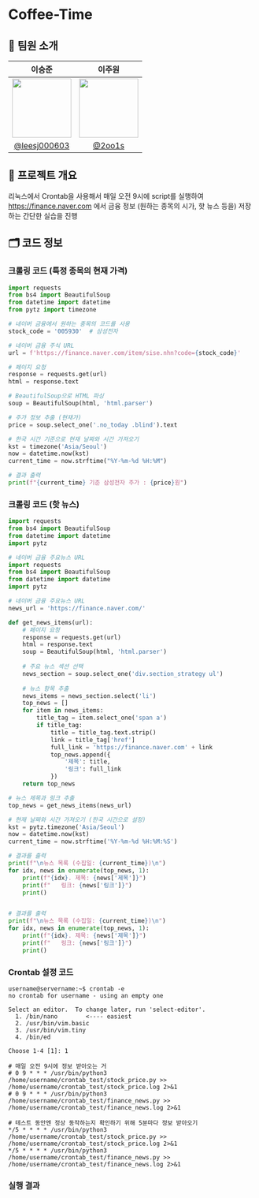 # Coffee-Time

## 👥 팀원 소개

| 이승준 | 이주원 |
|:-----------:|:-----------:|
| <img width="120px" src="https://avatars.githubusercontent.com/leesj000603"/> | <img width="120px" src="https://avatars.githubusercontent.com/2oo1s"/> |
| [@leesj000603](https://github.com/leesj000603) | [@2oo1s](https://github.com/2oo1s) |

## 📌 프로젝트 개요

리눅스에서 Crontab을 사용해서 매일 오전 9시에 script를 실행하여 https://finance.naver.com 에서 금융 정보 (원하는 종목의 시가, 핫 뉴스 등을) 저장하는 간단한 실습을 진행

## 🗂 코드 정보

### 크롤링 코드 (특정 종목의 현재 가격)

```python
import requests
from bs4 import BeautifulSoup
from datetime import datetime
from pytz import timezone

# 네이버 금융에서 원하는 종목의 코드를 사용
stock_code = '005930'  # 삼성전자

# 네이버 금융 주식 URL
url = f'https://finance.naver.com/item/sise.nhn?code={stock_code}'

# 페이지 요청
response = requests.get(url)
html = response.text

# BeautifulSoup으로 HTML 파싱
soup = BeautifulSoup(html, 'html.parser')

# 주가 정보 추출 (현재가)
price = soup.select_one('.no_today .blind').text

# 한국 시간 기준으로 현재 날짜와 시간 가져오기
kst = timezone('Asia/Seoul')
now = datetime.now(kst)
current_time = now.strftime("%Y-%m-%d %H:%M")

# 결과 출력
print(f"{current_time} 기준 삼성전자 주가 : {price}원")
```

### 크롤링 코드 (핫 뉴스)
```python
import requests
from bs4 import BeautifulSoup
from datetime import datetime
import pytz

# 네이버 금융 주요뉴스 URL
import requests
from bs4 import BeautifulSoup
from datetime import datetime
import pytz

# 네이버 금융 주요뉴스 URL
news_url = 'https://finance.naver.com/'

def get_news_items(url):
    # 페이지 요청
    response = requests.get(url)
    html = response.text
    soup = BeautifulSoup(html, 'html.parser')
    
    # 주요 뉴스 섹션 선택
    news_section = soup.select_one('div.section_strategy ul')
    
    # 뉴스 항목 추출
    news_items = news_section.select('li')
    top_news = []
    for item in news_items:
        title_tag = item.select_one('span a')
        if title_tag:
            title = title_tag.text.strip()
            link = title_tag['href']
            full_link = 'https://finance.naver.com' + link
            top_news.append({
                '제목': title,
                '링크': full_link
            })
    return top_news

# 뉴스 제목과 링크 추출
top_news = get_news_items(news_url)

# 현재 날짜와 시간 가져오기 (한국 시간으로 설정)
kst = pytz.timezone('Asia/Seoul')
now = datetime.now(kst)
current_time = now.strftime('%Y-%m-%d %H:%M:%S')

# 결과를 출력
print(f"\n뉴스 목록 (수집일: {current_time})\n")
for idx, news in enumerate(top_news, 1):
    print(f"{idx}. 제목: {news['제목']}")
    print(f"   링크: {news['링크']}")
    print()


# 결과를 출력
print(f"\n뉴스 목록 (수집일: {current_time})\n")
for idx, news in enumerate(top_news, 1):
    print(f"{idx}. 제목: {news['제목']}")
    print(f"   링크: {news['링크']}")
    print()
```

### Crontab 설정 코드

```shell
username@servername:~$ crontab -e
no crontab for username - using an empty one

Select an editor.  To change later, run 'select-editor'.
  1. /bin/nano        <---- easiest
  2. /usr/bin/vim.basic
  3. /usr/bin/vim.tiny
  4. /bin/ed

Choose 1-4 [1]: 1

# 매일 오전 9시에 정보 받아오는 거
# 0 9 * * * /usr/bin/python3 /home/username/crontab_test/stock_price.py >> /home/username/crontab_test/stock_price.log 2>&1
# 0 9 * * * /usr/bin/python3 /home/username/crontab_test/finance_news.py >> /home/username/crontab_test/finance_news.log 2>&1

# 테스트 동안엔 정상 동작하는지 확인하기 위해 5분마다 정보 받아오기
*/5 * * * * /usr/bin/python3 /home/username/crontab_test/stock_price.py >> /home/username/crontab_test/stock_price.log 2>&1
*/5 * * * * /usr/bin/python3 /home/username/crontab_test/finance_news.py >> /home/username/crontab_test/finance_news.log 2>&1
```

### 실행 결과
